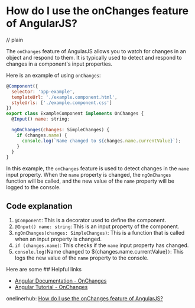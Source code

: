 # How do I use the onChanges feature of AngularJS?
// plain

The `onChanges` feature of AngularJS allows you to watch for changes in an object and respond to them. It is typically used to detect and respond to changes in a component's input properties.

Here is an example of using `onChanges`:
```javascript
@Component({
  selector: 'app-example',
  templateUrl: './example.component.html',
  styleUrls: ['./example.component.css']
})
export class ExampleComponent implements OnChanges {
  @Input() name: string;

  ngOnChanges(changes: SimpleChanges) {
    if (changes.name) {
      console.log(`Name changed to ${changes.name.currentValue}`);
    }
  }
}
```

In this example, the `onChanges` feature is used to detect changes in the `name` input property. When the `name` property is changed, the `ngOnChanges` function will be called, and the new value of the `name` property will be logged to the console.

## Code explanation


1. `@Component`: This is a decorator used to define the component.
2. `@Input() name: string`: This is an input property of the component.
3. `ngOnChanges(changes: SimpleChanges)`: This is a function that is called when an input property is changed.
4. `if (changes.name)`: This checks if the `name` input property has changed.
5. `console.log(`Name changed to ${changes.name.currentValue}`)`: This logs the new value of the `name` property to the console.

Here are some ## Helpful links

- [Angular Documentation - OnChanges](https://angular.io/api/core/OnChanges)
- [Angular Tutorial - OnChanges](https://angular.io/tutorial/toh-pt5#onchanges)

onelinerhub: [How do I use the onChanges feature of AngularJS?](https://onelinerhub.com/angularjs/how-do-i-use-the-onchanges-feature-of-angularjs)